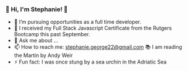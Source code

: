### 👋 Hi, I'm Stephanie! 👋

<!--
**stephgeorge22/stephgeorge22** is a ✨ _special_ ✨ repository because its `README.md` (this file) appears on your GitHub profile.

Here are some ideas to get you started:
-->

- 🔭 I’m pursuing opportunities as a full time developer.
- 🌱 I received my Full Stack Javascript Certificate from the Rutgers Bootcamp this past September.
- 💬 Ask me about ...
- 📫 How to reach me: stephanie.george22@gmail.com
  📚 I am reading the Martin by Andy Weir
- ⚡ Fun fact: I was once stung by a sea urchin in the Adriatic Sea

